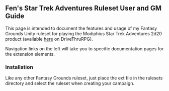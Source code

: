 ## Fen's Star Trek Adventures Ruleset User and GM Guide

This page is intended to document the features and usage of my Fantasy Grounds Unity ruleset for playing the Modiphius 
Star Trek Adventures 2d20 product (available [here](https://www.drivethrurpg.com/product/214552/Star-Trek-Adventures-Core-Rulebook)
on DriveThruRPG).

Navigation links on the left will take you to specific documentation pages for the extension elements.

### Installation

Like any other Fantasy Grounds ruleset, just place the ext file in the rulesets directory and select the ruleset when 
creating your campaign.